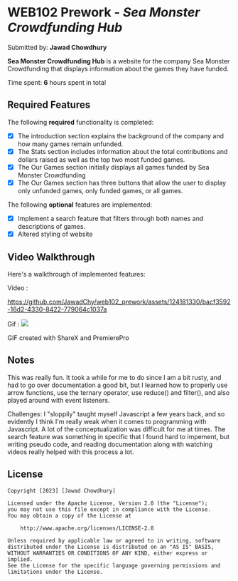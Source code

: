 # WEB102 Prework - *Sea Monster Crowdfunding Hub*

Submitted by: **Jawad Chowdhury**

**Sea Monster Crowdfunding Hub** is a website for the company Sea Monster Crowdfunding that displays information about the games they have funded.

Time spent: **6** hours spent in total

## Required Features

The following **required** functionality is completed:

* [x] The introduction section explains the background of the company and how many games remain unfunded.
* [x] The Stats section includes information about the total contributions and dollars raised as well as the top two most funded games.
* [x] The Our Games section initially displays all games funded by Sea Monster Crowdfunding
* [x] The Our Games section has three buttons that allow the user to display only unfunded games, only funded games, or all games.

The following **optional** features are implemented:

* [x] Implement a search feature that filters through both names and descriptions of games.
* [x] Altered styling of website

## Video Walkthrough

Here's a walkthrough of implemented features:

Video : 

https://github.com/JawadChy/web102_prework/assets/124181330/bacf3592-16d2-4330-8422-779064c1037a


Gif :
![](./assets/demo.gif)

<!-- Replace this with whatever GIF tool you used! -->
GIF created with ShareX and PremierePro 
<!-- Recommended tools:
[Kap](https://getkap.co/) for macOS
[ScreenToGif](https://www.screentogif.com/) for Windows
[peek](https://github.com/phw/peek) for Linux. -->

## Notes
This was really fun. It took a while for me to do since I am a bit rusty, and had to go over documentation a good bit, but I learned how to properly use arrow functions, use the ternary operator, use reduce() and filter(), and also played around with event listeners.

Challenges:
I "sloppily" taught myself Javascript a few years back, and so evidently I think I'm really weak when it comes to programming with Javascript. A lot of the conceptualization was difficult for me at times. The search feature was something in specific that I found hard to impement, but writing pseudo code, and reading documentation along with watching videos really helped with this process a lot.

## License

    Copyright [2023] [Jawad Chowdhury]

    Licensed under the Apache License, Version 2.0 (the "License");
    you may not use this file except in compliance with the License.
    You may obtain a copy of the License at

        http://www.apache.org/licenses/LICENSE-2.0

    Unless required by applicable law or agreed to in writing, software
    distributed under the License is distributed on an "AS IS" BASIS,
    WITHOUT WARRANTIES OR CONDITIONS OF ANY KIND, either express or implied.
    See the License for the specific language governing permissions and
    limitations under the License.

